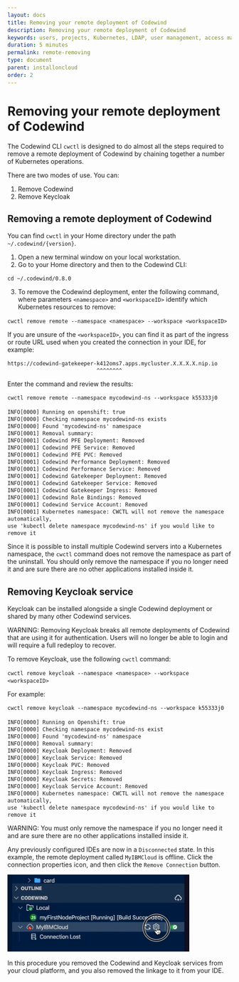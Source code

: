 ```yaml
---
layout: docs
title: Removing your remote deployment of Codewind
description: Removing your remote deployment of Codewind
keywords: users, projects, Kubernetes, LDAP, user management, access management, login, deployment, pod, security, securing cloud connection
duration: 5 minutes
permalink: remote-removing
type: document
parent: installoncloud
order: 2
---
```


# Removing your remote deployment of Codewind

The Codewind CLI `cwctl` is designed to do almost all the steps required to remove a remote deployment of Codewind by chaining together a number of Kubernetes operations.

There are two modes of use. You can:

1. Remove Codewind
2. Remove Keycloak

## Removing a remote deployment of Codewind

You can find `cwctl` in your Home directory under the path `~/.codewind/{version}`.

1.  Open a new terminal window on your local workstation.
2.  Go to your Home directory and then to the Codewind CLI:

```
cd ~/.codewind/0.8.0
```

3. To remove the Codewind deployment, enter the following command, where parameters `<namespace>` and `<workspaceID>` identify which Kubernetes resources to remove:

`cwctl remove remote --namespace <namespace> --workspace <workspaceID>`

If you are unsure of the `<workspaceID>`, you can find it as part of the ingress or route URL used when you created the connection in your IDE, for example:

```
https://codewind-gatekeeper-k412oms7.apps.mycluster.X.X.X.X.nip.io
                            ^^^^^^^^
```

Enter the command and review the results:

```
cwctl remove remote --namespace mycodewind-ns --workspace k55333j0

INFO[0000] Running on openshift: true
INFO[0000] Checking namespace mycodewind-ns exists
INFO[0000] Found 'mycodewind-ns' namespace
INFO[0001] Removal summary:
INFO[0001] Codewind PFE Deployment: Removed
INFO[0001] Codewind PFE Service: Removed
INFO[0001] Codewind PFE PVC: Removed
INFO[0001] Codewind Performance Deployment: Removed
INFO[0001] Codewind Performance Service: Removed
INFO[0001] Codewind Gatekeeper Deployment: Removed
INFO[0001] Codewind Gatekeeper Service: Removed
INFO[0001] Codewind Gatekeeper Ingress: Removed
INFO[0001] Codewind Role Bindings: Removed
INFO[0001] Codewind Service Account: Removed
INFO[0001] Kubernetes namespace: CWCTL will not remove the namespace automatically, 
use 'kubectl delete namespace mycodewind-ns' if you would like to remove it
```

Since it is possible to install multiple Codewind servers into a Kubernetes namespace, the `cwctl` command does not remove the namespace as part of the uninstall. You should only remove the namespace if you no longer need it and are sure there are no other applications installed inside it. 

## Removing Keycloak service

Keycloak can be installed alongside a single Codewind deployment or shared by many other Codewind services.

WARNING: Removing Keycloak breaks all remote deployments of Codewind that are using it for authentication. Users will no longer be able to login and will require a full redeploy to recover.

To remove Keycloak, use the following `cwctl` command:

`cwctl remove keycloak --namespace <namespace> --workspace <workspaceID>`

For example:

```
cwctl remove keycloak --namespace mycodewind-ns --workspace k55333j0

INFO[0000] Running on Openshift: true
INFO[0000] Checking namespace mycodewind-ns exist
INFO[0000] Found 'mycodewind-ns' namespace
INFO[0000] Removal summary:
INFO[0000] Keycloak Deployment: Removed
INFO[0000] Keycloak Service: Removed
INFO[0000] Keycloak PVC: Removed
INFO[0000] Keycloak Ingress: Removed
INFO[0000] Keycloak Secrets: Removed
INFO[0000] Keycloak Service Account: Removed
INFO[0000] Kubernetes namespace: CWCTL will not remove the namespace automatically, 
use 'kubectl delete namespace mycodewind-ns' if you would like to remove it
```

WARNING: You must only remove the namespace if you no longer need it and are sure there are no other applications installed inside it.

Any previously configured IDEs are now in a `Disconnected` state. In this example, the remote deployment called `MyIBMCloud` is offline. Click the connection properties icon, and then click the `Remove Connection` button.

![](./images/remotevs/removeConnection.png)

In this procedure you removed the Codewind and Keycloak services from your cloud platform, and you also removed the linkage to it from your IDE.
